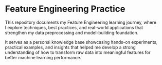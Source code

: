# Feature Engineering Practice

This repository documents my Feature Engineering learning journey, where I explore techniques, best practices, and real-world applications that strengthen my data preprocessing and model-building foundation.

It serves as a personal knowledge base showcasing hands-on experiments, practical examples, and insights that helped me develop a strong understanding of how to transform raw data into meaningful features for better machine learning performance.
